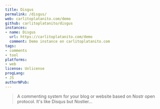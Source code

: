 ```yaml
---
title: Disgus
permalink: /disgus/
web: carlitoplatanito.com/demo
github: carlitoplatanito/disgus
instances:
- name: Disgus
  url: https://carlitoplatanito.com/demo
  comment: Demo instance on carlitoplatanito.com 
tags:
- comments
- tool
platforms:
- web
license: Unlicense
progLang: 
- JS
authorNPub:
---
```


> A commenting system for your blog or website based on Nostr open protocol. It's like Disqus but Nostier...